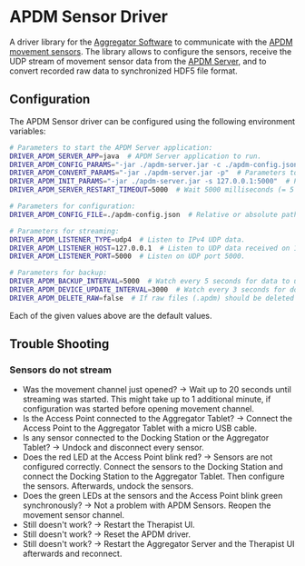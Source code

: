 # APDM Sensor Driver

A driver library for the [Aggregator Software](../../apps/aggregator/README.md) to communicate with the [APDM movement sensors](https://apdm.com/wearable-sensors/).
The library allows to configure the sensors, receive the UDP stream of movement sensor data from the [APDM Server](../../../tools/apdm-server/README.md), and to convert recorded raw data to synchronized HDF5 file format.

## Configuration

The APDM Sensor driver can be configured using the following environment variables:

```bash
# Parameters to start the APDM Server application:
DRIVER_APDM_SERVER_APP=java  # APDM Server application to run.
DRIVER_APDM_CONFIG_PARAMS="-jar ./apdm-server.jar -c ./apdm-config.json"  # Parameters to run APDM Server in configuration mode.
DRIVER_APDM_CONVERT_PARAMS="-jar ./apdm-server.jar -p"  # Parameters to run APDM Server in convert mode.
DRIVER_APDM_INIT_PARAMS="-jar ./apdm-server.jar -s 127.0.0.1:5000"  # Parameters to run APDM Server in initialization mode.
DRIVER_APDM_SERVER_RESTART_TIMEOUT=5000  # Wait 5000 milliseconds (= 5 seconds) before restart APDM Server application in case of failure.

# Parameters for configuration:
DRIVER_APDM_CONFIG_FILE=./apdm-config.json  # Relative or absolute path to store temporary APDM configuration file.

# Parameters for streaming:
DRIVER_APDM_LISTENER_TYPE=udp4  # Listen to IPv4 UDP data.
DRIVER_APDM_LISTENER_HOST=127.0.0.1  # Listen to UDP data received on 127.0.0.1 (= localhost).
DRIVER_APDM_LISTENER_PORT=5000  # Listen on UDP port 5000.

# Parameters for backup:
DRIVER_APDM_BACKUP_INTERVAL=5000  # Watch every 5 seconds for data to update.
DRIVER_APDM_DEVICE_UPDATE_INTERVAL=3000  # Watch every 3 seconds for docked sensors.
DRIVER_APDM_DELETE_RAW=false  # If raw files (.apdm) should be deleted after conversion (to .h5)
```

Each of the given values above are the default values.

## Trouble Shooting

### Sensors do not stream

- Was the movement channel just opened? -> Wait up to 20 seconds until streaming was started. This might take up to 1 additional minute, if configuration was started before opening movement channel.
- Is the Access Point connected to the Aggregator Tablet? -> Connect the Access Point to the Aggregator Tablet with a micro USB cable.
- Is any sensor connected to the Docking Station or the Aggregator Tablet? -> Undock and disconnect every sensor.
- Does the red LED at the Access Point blink red? -> Sensors are not configured correctly. Connect the sensors to the Docking Station and connect the Docking Station to the Aggregator Tablet. Then configure the sensors. Afterwards, undock the sensors.
- Does the green LEDs at the sensors and the Access Point blink green synchronously? -> Not a problem with APDM Sensors. Reopen the movement sensor channel.
- Still doesn't work? -> Restart the Therapist UI.
- Still doesn't work? -> Reset the APDM driver.
- Still doesn't work? -> Restart the Aggregator Server and the Therapist UI afterwards and reconnect.
